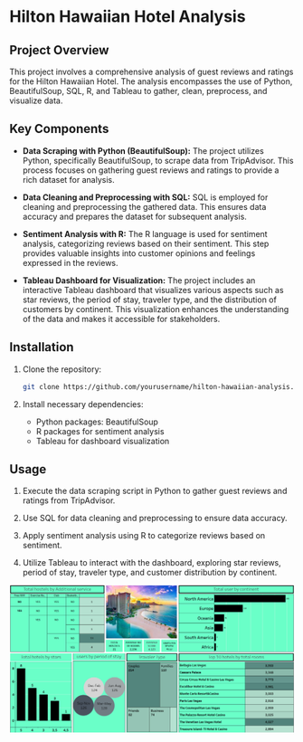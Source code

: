 # Hilton Hawaiian Hotel Analysis

## Project Overview

This project involves a comprehensive analysis of guest reviews and ratings for the Hilton Hawaiian Hotel. The analysis encompasses the use of Python, BeautifulSoup, SQL, R, and Tableau to gather, clean, preprocess, and visualize data.

## Key Components

- **Data Scraping with Python (BeautifulSoup):** The project utilizes Python, specifically BeautifulSoup, to scrape data from TripAdvisor. This process focuses on gathering guest reviews and ratings to provide a rich dataset for analysis.

- **Data Cleaning and Preprocessing with SQL:** SQL is employed for cleaning and preprocessing the gathered data. This ensures data accuracy and prepares the dataset for subsequent analysis.

- **Sentiment Analysis with R:** The R language is used for sentiment analysis, categorizing reviews based on their sentiment. This step provides valuable insights into customer opinions and feelings expressed in the reviews.

- **Tableau Dashboard for Visualization:** The project includes an interactive Tableau dashboard that visualizes various aspects such as star reviews, the period of stay, traveler type, and the distribution of customers by continent. This visualization enhances the understanding of the data and makes it accessible for stakeholders.

## Installation

1. Clone the repository:
   ```bash
   git clone https://github.com/yourusername/hilton-hawaiian-analysis.git
   ```

2. Install necessary dependencies:
   - Python packages: BeautifulSoup
   - R packages for sentiment analysis
   - Tableau for dashboard visualization

## Usage

1. Execute the data scraping script in Python to gather guest reviews and ratings from TripAdvisor.

2. Use SQL for data cleaning and preprocessing to ensure data accuracy.

3. Apply sentiment analysis using R to categorize reviews based on sentiment.

4. Utilize Tableau to interact with the dashboard, exploring star reviews, period of stay, traveler type, and customer distribution by continent.

<img src="https://github.com/vidyasagar1793/Hilton_Hawaiian_Village_tripadvisor/blob/main/dash.png">
